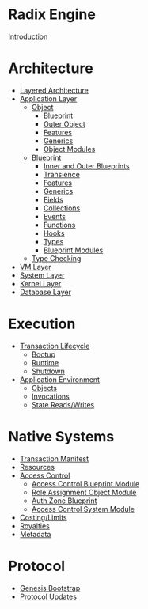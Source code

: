 # Radix Engine

[Introduction](README.md)

# Architecture

- [Layered Architecture](architecture/layers.md)
- [Application Layer](architecture/application/README.md)
  - [Object](architecture/application/object/README.md)
    - [Blueprint]()
    - [Outer Object](architecture/application/object/inner_outer_objects.md)
    - [Features]()
    - [Generics]()
    - [Object Modules](architecture/application/object/object_modules.md)
  - [Blueprint](architecture/application/blueprint/README.md)
    - [Inner and Outer Blueprints](architecture/application/blueprint/inner_outer.md)
    - [Transience](architecture/application/blueprint/transience.md)
    - [Features](architecture/application/blueprint/features.md)
    - [Generics](architecture/application/blueprint/generics.md)
    - [Fields](architecture/application/blueprint/fields.md)
    - [Collections](architecture/application/blueprint/collections.md)
    - [Events](architecture/application/blueprint/events.md)
    - [Functions](architecture/application/blueprint/functions.md)
    - [Hooks](architecture/application/blueprint/hooks.md)
    - [Types](architecture/application/blueprint/types.md)
    - [Blueprint Modules](architecture/application/blueprint/blueprint_modules.md)
  - [Type Checking](architecture/application/type_checking/README.md)
- [VM Layer](architecture/vm/README.md)
- [System Layer](architecture/system/README.md)
- [Kernel Layer](architecture/kernel/README.md)
- [Database Layer](architecture/database/README.md)

# Execution

- [Transaction Lifecycle](execution/transaction_lifecycle/README.md)
  - [Bootup](execution/transaction_lifecycle/bootup.md)
  - [Runtime](execution/transaction_lifecycle/runtime.md)
  - [Shutdown](execution/transaction_lifecycle/shutdown.md)
- [Application Environment](execution/environment/README.md)
  - [Objects](execution/environment/object_lifecycle.md)
  - [Invocations](execution/environment/invocations.md)
  - [State Reads/Writes](execution/environment/state_reads_writes.md)

# Native Systems

- [Transaction Manifest]()
- [Resources](native/resources/README.md)
- [Access Control](native/access_control/README.md)
  - [Access Control Blueprint Module](native/access_control/blueprint_module.md)
  - [Role Assignment Object Module](native/access_control/role_assignment.md)
  - [Auth Zone Blueprint](native/access_control/authzone.md)
  - [Access Control System Module](native/access_control/system_module.md)
- [Costing/Limits]()
- [Royalties]()
- [Metadata]()

# Protocol
- [Genesis Bootstrap]()
- [Protocol Updates]()
 